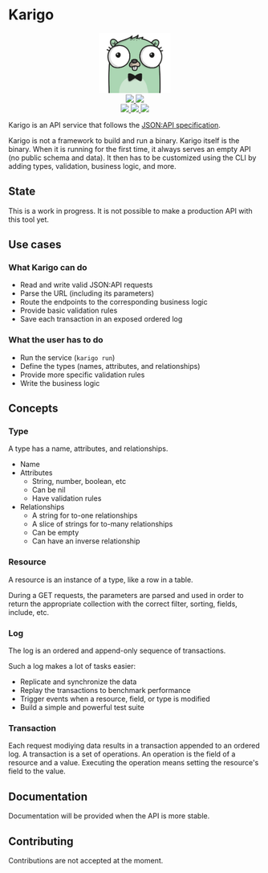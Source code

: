 # Karigo

<div align="center" style="text-align: center;">
  <img src="assets/logo.png" height="120">
  <br>
  <a href="https://travis-ci.com/mfcochauxlaberge/karigo">
    <img src="https://travis-ci.com/mfcochauxlaberge/karigo.svg?branch=master">
  </a>
  <a href="https://goreportcard.com/report/github.com/mfcochauxlaberge/karigo">
    <img src="https://goreportcard.com/badge/github.com/mfcochauxlaberge/karigo">
  </a>
  <!-- <a href="https://codecov.io/gh/mfcochauxlaberge/karigo">
    <img src="https://codecov.io/gh/mfcochauxlaberge/karigo/branch/master/graph/badge.svg">
  </a> -->
  <br>
  <a href="https://github.com/mfcochauxlaberge/karigo/blob/master/go.mod">
    <img src="https://img.shields.io/badge/go%20version-go1.12%2B-red">
  </a>
  <a href="https://github.com/mfcochauxlaberge/karigo/blob/master/LICENSE">
    <img src="https://img.shields.io/github/license/mfcochauxlaberge/karigo?color=a33">
  </a>
  <a href="https://godoc.org/github.com/mfcochauxlaberge/karigo">
    <img src="https://godoc.org/github.com/golang/gddo?status.svg">
  </a>
</div>

Karigo is an API service that follows the [JSON:API specification](https://jsonapi.org/format).

Karigo is not a framework to build and run a binary. Karigo itself is the binary. When it is running for the first time, it always serves an empty API (no public schema and data). It then has to be customized using the CLI by adding types, validation, business logic, and more.

## State

This is a work in progress. It is not possible to make a production API with this tool yet.

## Use cases

### What Karigo can do

 - Read and write valid JSON:API requests
 - Parse the URL (including its parameters)
 - Route the endpoints to the corresponding business logic
 - Provide basic validation rules
 - Save each transaction in an exposed ordered log

### What the user has to do

 - Run the service (`karigo run`)
 - Define the types (names, attributes, and relationships)
 - Provide more specific validation rules
 - Write the business logic

## Concepts

### Type

A type has a name, attributes, and relationships.

 - Name
 - Attributes
   - String, number, boolean, etc
   - Can be nil
   - Have validation rules
 - Relationships
   - A string for to-one relationships
   - A slice of strings for to-many relationships
   - Can be empty
   - Can have an inverse relationship

### Resource

A resource is an instance of a type, like a row in a table.

During a GET requests, the parameters are parsed and used in order to return the appropriate collection with the correct filter, sorting, fields, include, etc.

### Log

The log is an ordered and append-only sequence of transactions.

Such a log makes a lot of tasks easier:

 - Replicate and synchronize the data
 - Replay the transactions to benchmark performance
 - Trigger events when a resource, field, or type is modified
 - Build a simple and powerful test suite

### Transaction

Each request modiying data results in a transaction appended to an ordered log. A transaction is a set of operations. An operation is the field of a resource and a value. Executing the operation means setting the resource's field to the value.

## Documentation

Documentation will be provided when the API is more stable.

## Contributing

Contributions are not accepted at the moment.
